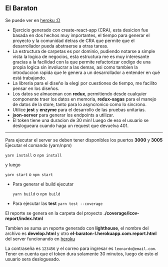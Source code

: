 ## El Baraton 

Se puede ver en [heroku :D](https://el-baraton-l.herokuapp.com/)

- Ejercicio generado con create-react-app (CRA), esta desicion fue basada en dos hechos muy importantes, el tiempo para generar el proyecto y la comunidad detras de CRA que permite que el desarrollador pueda abstraerse a otras tareas.
- La estructura de carpetas es por dominio, pudiendo notarse a simple vista la logica de negocios, esta estructura me es muy interesante gracias a la facilidad con la que permite refactorizar codigo de una propia logica sin involucrar a las demas, asi como tambien la introduccion rapida que le genera a un desarrollador a entender en qué está trabajando.
- La libreria para el diseño la elegi por cuestiones de tiempo, me facilito pensar en los diseños.
- Los datos se almacenan con **redux**, permitiendo desde cualquier componente traer los datos en memoria, **redux-sagas** para el manejo de datos de la store, tanto para lo asyncronico como lo sincrono.
- Utilice **jest** y **enzyme** para el desarrollo de las pruebas unitarias.
- **json-server** para generar los endpoints a utilizar.
- El token tiene una duracion de 30 min! Luego de eso el usuario se deslogueara cuando haga un request que devuelva 401.

-----

Para ejecutar el server se deben tener disponibles los puertos **3000** y **3005**
Ejecutar el comando (yarn/npm)

`yarn install` o `npm install`

y luego

`yarn start` o `npm start`

- Para generar el build ejecutar
  
  `yarn build` o `npm build`

- Para ejecutar las **test**
  `yarn test --coverage`

El reporte se genera en la carpeta del proyecto **./coverage/lcov-report/index.html**

Tambien se suma un reporte generado con **lighthouse**, el nombre del archivo es **develop.html**
y otro **el-baraton-l.herokuapp.com.report.html** del server funcionando en [heroku](https://el-baraton-l.herokuapp.com/)

La contraseña es `123456` y el correo para ingresar es `leonardo@email.com`. Tener en cuenta que el token dura solamente 30 minutos, luego de esto el usuario sera deslogueado.
